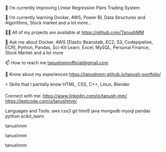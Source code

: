 🔭 I’m currently Improving Linear Regression Pairs Trading System

🌱 I’m currently learning Docker, AWS, Power BI, Data Structures and Algorithms, Stock market and a lot more...

👨‍💻 All of my projects are available at https://github.com/TanushMM

💬 Ask me about Docker, AWS [Elastic Beanstalk, EC2, S3, Codepipeline, ECR], Python, Pandas, Sci-Kit Learn, Excel, MySQL, Personal Finance, Stock Market and a lot more

📫 How to reach me tanushmmofficial@gmail.com

📄 Know about my experiences https://tanushmm.github.io/tanush-portfolio/

⚡ Skills that I partially know HTML, CSS, C++, Linux, Blender

Connect with me:
https://www.linkedin.com/in/tanush-mm/ https://leetcode.com/u/tanushmm/

Languages and Tools:
aws css3 git html5 java mongodb mysql pandas python scikit_learn

tanushmm

 tanushmm

tanushmm
